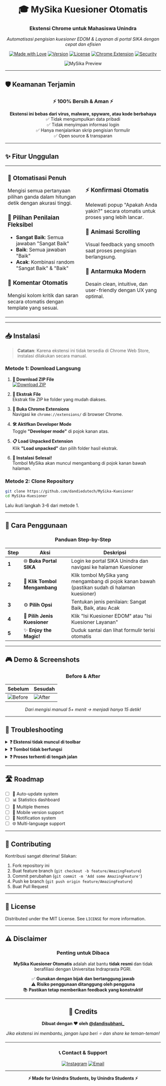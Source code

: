 <div align="center">

# 🎓 MySika Kuesioner Otomatis

### Ekstensi Chrome untuk Mahasiswa Unindra

*Automatisasi pengisian kuesioner EDOM & Layanan di portal SIKA dengan cepat dan efisien*

[![Made with Love](https://img.shields.io/badge/Made%20with-❤️-red.svg)](https://instagram.com/dandisubhani_)
[![Version](https://img.shields.io/badge/Version-1.0.0-blue.svg)](https://github.com/dandiedutech/MySika-Kuesioner)
[![License](https://img.shields.io/badge/License-MIT-green.svg)](LICENSE)
[![Chrome Extension](https://img.shields.io/badge/Chrome-Extension-yellow.svg)](https://chrome.google.com)
[![Security](https://img.shields.io/badge/Security-100%25%20Safe-brightgreen.svg)](#-keamanan-terjamin)

![MySika Preview](https://files.catbox.moe/sa7jfy.jpg)

---

</div>

## 🛡️ Keamanan Terjamin

<div align="center">

### **⚡ 100% Bersih & Aman ⚡**

**Ekstensi ini bebas dari virus, malware, spyware, atau kode berbahaya**  
✅ Tidak mengumpulkan data pribadi  
✅ Tidak menyimpan informasi login  
✅ Hanya menjalankan skrip pengisian formulir  
✅ Open source & transparan  

</div>

---

## ✨ Fitur Unggulan

<table>
<tr>
<td width="50%">

### 🚀 **Otomatisasi Penuh**
Mengisi semua pertanyaan pilihan ganda dalam hitungan detik dengan akurasi tinggi.

### 🎯 **Pilihan Penilaian Fleksibel**
- **Sangat Baik**: Semua jawaban "Sangat Baik"
- **Baik**: Semua jawaban "Baik"  
- **Acak**: Kombinasi random "Sangat Baik" & "Baik"

### 💬 **Komentar Otomatis**
Mengisi kolom kritik dan saran secara otomatis dengan template yang sesuai.

</td>
<td width="50%">

### ⚡ **Konfirmasi Otomatis**
Melewati popup "Apakah Anda yakin?" secara otomatis untuk proses yang lebih lancar.

### 🎨 **Animasi Scrolling**
Visual feedback yang smooth saat proses pengisian berlangsung.

### 🎨 **Antarmuka Modern**
Desain clean, intuitive, dan user-friendly dengan UX yang optimal.

</td>
</tr>
</table>

---

## 📥 Instalasi

> **Catatan**: Karena ekstensi ini tidak tersedia di Chrome Web Store, instalasi dilakukan secara manual.

### **Metode 1: Download Langsung**

1. **📁 Download ZIP File**  
   [![Download ZIP](https://img.shields.io/badge/📁_Download-ZIP_File-blue?style=for-the-badge&logo=download)](https://files.catbox.moe/mu7iw2.zip)

2. **📂 Ekstrak File**  
   Ekstrak file ZIP ke folder yang mudah diakses.

3. **🔧 Buka Chrome Extensions**  
   Navigasi ke `chrome://extensions/` di browser Chrome.

4. **🛠️ Aktifkan Developer Mode**  
   Toggle **"Developer mode"** di pojok kanan atas.

5. **📋 Load Unpacked Extension**  
   Klik **"Load unpacked"** dan pilih folder hasil ekstrak.

6. **🎉 Instalasi Selesai!**  
   Tombol MySika akan muncul mengambang di pojok kanan bawah halaman.

### **Metode 2: Clone Repository**

```bash
git clone https://github.com/dandiedutech/MySika-Kuesioner
cd MySika-Kuesioner
```

Lalu ikuti langkah 3-6 dari metode 1.

---

## 📱 Cara Penggunaan

<div align="center">

### **Panduan Step-by-Step**

</div>

| Step | Aksi | Deskripsi |
|------|------|-----------|
| **1** | 🌐 **Buka Portal SIKA** | Login ke portal SIKA Unindra dan navigasi ke halaman Kuesioner |
| **2** | 🔧 **Klik Tombol Mengambang** | Klik tombol MySika yang mengambang di pojok kanan bawah (pastikan sudah di halaman kuesioner) |
| **3** | ⚙️ **Pilih Opsi** | Tentukan jenis penilaian: Sangat Baik, Baik, atau Acak |
| **4** | 🎯 **Pilih Jenis Kuesioner** | Klik "Isi Kuesioner EDOM" atau "Isi Kuesioner Layanan" |
| **5** | ✨ **Enjoy the Magic!** | Duduk santai dan lihat formulir terisi otomatis |

---

## 🎮 Demo & Screenshots

<div align="center">

### **Before & After**

| Sebelum | Sesudah |
|---------|---------|
| ![Before](https://files.catbox.moe/7s6pam.jpg) | ![After](https://files.catbox.moe/rhha28.jpg) |

*Dari mengisi manual 5+ menit → menjadi hanya 15 detik!*

</div>

---

## 🔧 Troubleshooting

<details>
<summary><strong>❓ Ekstensi tidak muncul di toolbar</strong></summary>

- Pastikan ekstensi sudah di-load dengan benar
- Refresh halaman SIKA
- Cek apakah Developer mode sudah aktif

</details>

<details>
<summary><strong>❓ Tombol tidak berfungsi</strong></summary>

- Pastikan Anda sudah login ke portal SIKA
- Pastikan berada di halaman kuesioner yang benar
- Coba refresh halaman dan ulangi

</details>

<details>
<summary><strong>❓ Proses terhenti di tengah jalan</strong></summary>

- Jangan scroll atau klik area lain saat proses berjalan
- Pastikan koneksi internet stabil
- Tunggu hingga animasi selesai

</details>

---

## 🛣️ Roadmap

- [ ] 🔄 Auto-update system
- [ ] 📊 Statistics dashboard
- [ ] 🎨 Multiple themes
- [ ] 📱 Mobile version support
- [ ] 🔔 Notification system
- [ ] 🌐 Multi-language support

---

## 🤝 Contributing

Kontribusi sangat diterima! Silakan:

1. Fork repository ini
2. Buat feature branch (`git checkout -b feature/AmazingFeature`)
3. Commit perubahan (`git commit -m 'Add some AmazingFeature'`)
4. Push ke branch (`git push origin feature/AmazingFeature`)
5. Buat Pull Request

---

## 📄 License

Distributed under the MIT License. See `LICENSE` for more information.

---

## ⚠️ Disclaimer

<div align="center">

### **Penting untuk Dibaca**

**MySika Kuesioner Otomatis** adalah alat bantu **tidak resmi** dan tidak berafiliasi dengan Universitas Indraprasta PGRI.

✅ **Gunakan dengan bijak dan bertanggung jawab**  
⚠️ **Risiko penggunaan ditanggung oleh pengguna**  
📚 **Pastikan tetap memberikan feedback yang konstruktif**  

</div>

---

<div align="center">

## 💝 Credits

**Dibuat dengan ❤️ oleh [@dandisubhani_](https://www.instagram.com/dandisubhani_)**

*Jika ekstensi ini membantu, jangan lupa beri ⭐ dan share ke teman-teman!*

---

### 📞 Contact & Support

[![Instagram](https://img.shields.io/badge/Instagram-@dandisubhani_-E4405F?style=for-the-badge&logo=instagram&logoColor=white)](https://www.instagram.com/dandisubhani_)
[![Email](https://img.shields.io/badge/Email-Support-D14836?style=for-the-badge&logo=gmail&logoColor=white)](mailto:dandiedutech@gmail.com)

---

**⚡ Made for Unindra Students, by Unindra Students ⚡**

</div>
